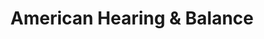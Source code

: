 ---
title: "American Hearing & Balance"
url: /los-angeles/american-hearing-and-balance/
shop: hearing aids
---